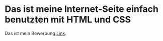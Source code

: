 # Das ist meine Internet-Seite einfach benutzten mit HTML und CSS
Das ist mein Bewerbung [Link](https://artsiom-bohush.github.io/CV).

